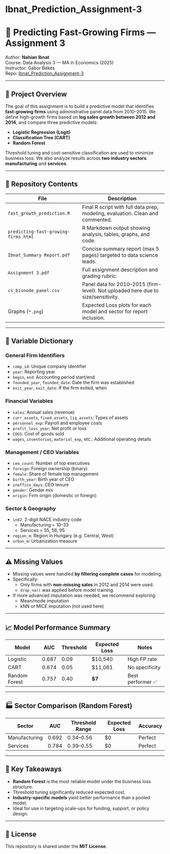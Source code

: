 # Ibnat_Prediction_Assignment-3

# 🚀 Predicting Fast-Growing Firms — Assignment 3

Author: **Nahian Ibnat**  
Course: Data Analysis 3 — MA in Economics (2025)  
Instructor: Gábor Békés  
Repo: [Ibnat_Prediction_Assignment-3](https://github.com/Nahian2400062/Ibnat_Prediction_Assignment-3)

---

## 📌 Project Overview

The goal of this assignment is to build a predictive model that identifies **fast-growing firms** using administrative panel data from 2010–2015. We define high-growth firms based on **log sales growth between 2012 and 2014**, and compare three predictive models:

- **Logistic Regression (Logit)**
- **Classification Tree (CART)**
- **Random Forest**

Threshold tuning and cost-sensitive classification are used to minimize business loss. We also analyze results across **two industry sectors**: **manufacturing** and **services**.

---

## 📂 Repository Contents

| File | Description |
|------|-------------|
| `fast_growth_prediction.R` | Final R script with full data prep, modeling, evaluation. Clean and commented. |
| `predicting-fast-growing-firms.html` | R Markdown output showing analysis, tables, graphs, and code. |
| `Ibnat_Summary Report.pdf` | Concise summary report (max 5 pages) targeted to data science leads. |
| `Assignment 3.pdf` | Full assignment description and grading rubric. |
| `cs_bisnode_panel.csv` | Panel data for 2010–2015 (firm-level). Not uploaded here due to size/sensitivity. |
| Graphs (`*.png`) | Expected Loss plots for each model and sector for report inclusion. |

---

## 🧠 Variable Dictionary

### General Firm Identifiers
- `comp_id`: Unique company identifier
- `year`: Reporting year
- `begin`, `end`: Accounting period start/end
- `founded_year`, `founded_date`: Date the firm was established
- `exit_year`, `exit_date`: If the firm exited, when

### Financial Variables
- `sales`: Annual sales (revenue)
- `curr_assets`, `fixed_assets`, `liq_assets`: Types of assets
- `personnel_exp`: Payroll and employee costs
- `profit_loss_year`: Net profit or loss
- `COGS`: Cost of goods sold
- `wages`, `inventories`, `material_exp`, etc.: Additional operating details

### Management / CEO Variables
- `ceo_count`: Number of top executives
- `foreign`: Foreign ownership (binary)
- `female`: Share of female top management
- `birth_year`: Birth year of CEO
- `inoffice_days`: CEO tenure
- `gender`: Gender mix
- `origin`: Firm origin (domestic or foreign)

### Sector & Geography
- `ind2`: 2-digit NACE industry code  
  - Manufacturing = 10–33  
  - Services = 55, 56, 95
- `region_m`: Region in Hungary (e.g. Central, West)
- `urban_m`: Urbanization measure

---

## ⚠️ Missing Values

- Missing values were handled **by filtering complete cases** for modeling.  
- Specifically:
  - Only firms with **non-missing sales** in 2012 and 2014 were used.
  - `drop_na()` was applied before model training.
- If more advanced imputation was needed, we recommend exploring:
  - Mean/mode imputation
  - kNN or MICE imputation (not used here)

---

## 📈 Model Performance Summary

| Model          | AUC   | Threshold | Expected Loss | Notes |
|----------------|-------|-----------|----------------|-------|
| Logistic       | 0.687 | 0.09      | $10,540        | High FP rate |
| CART           | 0.674 | 0.05      | $11,061        | No specificity |
| Random Forest  | 0.757 | 0.40      | **$7**         | Best performer ✅ |

---

## 🏭 Sector Comparison (Random Forest)

| Sector        | AUC   | Threshold Range | Expected Loss | Accuracy |
|---------------|--------|------------------|----------------|----------|
| Manufacturing | 0.692  | 0.34–0.56         | $0             | Perfect  |
| Services      | 0.784  | 0.39–0.55         | $0             | Perfect  |

---

## 💬 Key Takeaways

- **Random Forest** is the most reliable model under the business loss structure.
- Threshold tuning significantly reduced expected cost.
- **Industry-specific models** yield better performance than a pooled model.
- Ideal for use in targeting scale-ups for funding, support, or policy design.

---

## 📄 License

This repository is shared under the **MIT License**.


